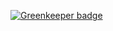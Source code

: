 [![Greenkeeper badge](https://badges.greenkeeper.io/mjeanroy/jasmine-sse.svg)](https://greenkeeper.io/)
